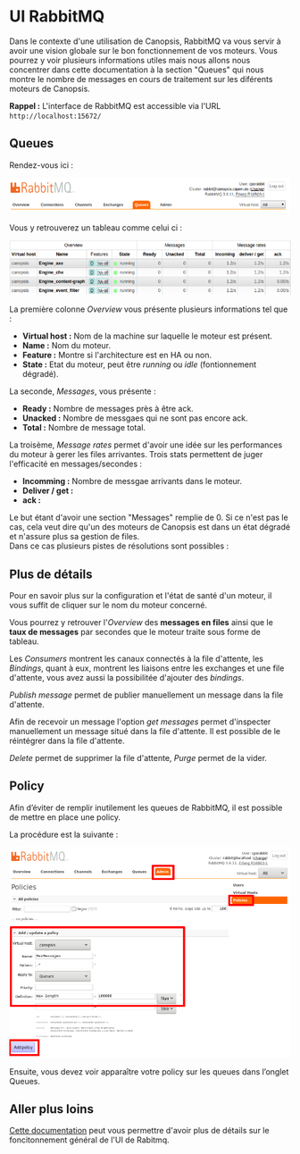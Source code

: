# UI RabbitMQ

Dans le contexte d'une utilisation de Canopsis, RabbitMQ va vous servir à avoir une vision globale sur le bon fonctionnement de vos moteurs.
Vous pourrez y voir plusieurs informations utiles mais nous allons nous concentrer dans cette documentation à la section "Queues" qui nous montre le nombre de messages
en cours de traitement sur les diférents moteurs de Canopsis.

**Rappel :**
L'interface de RabbitMQ est accessible via l'URL ```http://localhost:15672/```

## Queues

Rendez-vous ici :

![img1](img/section_queues.png)

Vous y retrouverez un tableau comme celui ci :

![img2](img/tab1.png)

La première colonne *Overview* vous présente plusieurs informations tel que :

- **Virtual host :** Nom de la machine sur laquelle le moteur est présent.  
- **Name :** Nom du moteur.  
- **Feature :** Montre si l'architecture est en HA ou non.  
- **State :** Etat du moteur, peut être *running* ou *idle* (fontionnement dégradé).  

La seconde, *Messages*, vous présente :

- **Ready :** Nombre de messages près à être ack.
- **Unacked :** Nombre de messgaes qui ne sont pas encore ack.
- **Total :** Nombre de message total.

La troisème, *Message rates* permet d'avoir une idée sur les performances du moteur à gerer les files arrivantes. Trois stats permettent de juger l'efficacité en messages/secondes :

- **Incomming :** Nombre de messgae arrivants dans le moteur.
- **Deliver / get :** 
- **ack :**

Le but étant d'avoir une section "Messages" remplie de 0. Si ce n'est pas le cas, cela veut dire qu'un des moteurs de Canopsis est dans un état dégradé et n'assure plus sa gestion de files.  
Dans ce cas plusieurs pistes de résolutions sont possibles : 

## Plus de détails

Pour en savoir plus sur la configuration et l'état de santé d'un moteur, il vous suffit de cliquer sur le nom du moteur concerné.  
   
Vous pourrez y retrouver l'*Overview* des **messages en files** ainsi que le **taux de messages** par secondes que le moteur traite sous forme de tableau.  
  
Les *Consumers* montrent les canaux connectés à la file d'attente, les *Bindings*, quant à eux, montrent les liaisons entre les exchanges et une file d'attente, vous avez aussi la possibilitée d'ajouter des *bindings*.  
  
*Publish message* permet de publier manuellement un message dans la file d'attente.  
  
Afin de recevoir un message l'option *get messages* permet  d'inspecter manuellement un message situé dans la file d'attente. Il est possible de le réintégrer dans la file d'attente.  
  
*Delete* permet de supprimer la file d'attente, *Purge* permet de la vider.  


## Policy

Afin d’éviter de remplir inutilement les queues de RabbitMQ, il est possible de mettre en place une policy.

La procédure est la suivante :

![img](img/rabbitmq_policy.png)

Ensuite, vous devez voir apparaître votre policy sur les queues dans l’onglet Queues.


## Aller plus loins

[Cette documentation](https://www.cloudamqp.com/blog/2015-05-27-part3-rabbitmq-for-beginners_the-management-interface.html#overview) peut vous permettre d'avoir plus de détails sur le foncitonnement général de l'UI de Rabitmq.
